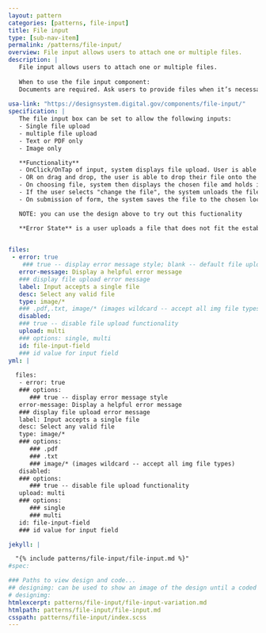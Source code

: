 ```yaml
---
layout: pattern
categories: [patterns, file-input]
title: File input
type: [sub-nav-item]
permalink: /patterns/file-input/
overview: File input allows users to attach one or multiple files.
description: |
   File input allows users to attach one or multiple files.
   
   When to use the file input component:
   Documents are required. Ask users to provide files when it’s necessary." 
    
usa-link: "https://designsystem.digital.gov/components/file-input/"
specification: |
   The file input box can be set to allow the following inputs:
   - Single file upload
   - multiple file upload
   - Text or PDF only
   - Image only

   **Functionality**
   - OnClick/OnTap of input, system displays file upload. User is able to navigate their system to select a file. 
   - OR on drag and drop, the user is able to drop their file onto the input.
   - On choosing file, system then displays the chosen file amd holds it in memory. The option to "change the file" appears
   - If the user selects "change the file", the system unloads the file from memory and opens the system to navigate to a new file.
   - On submission of form, the system saves the file to the chosen location.

   NOTE: you can use the design above to try out this fuctionality

   **Error State** is a user uploads a file that does not fit the established parameters... the system displays the error state and the form is not submitted.
 

files:
 - error: true
    ### true -- display error message style; blank -- default file upload style
   error-message: Display a helpful error message
   ### display file upload error message
   label: Input accepts a single file
   desc: Select any valid file
   type: image/*
   ### .pdf,.txt, image/* (images wildcard -- accept all img file types)
   disabled: 
   ### true -- disable file upload functionality
   upload: multi
   ### options: single, multi
   id: file-input-field
   ### id value for input field
yml: |
  
  files:
   - error: true
   ### options:
      ### true -- display error message style
   error-message: Display a helpful error message
   ### display file upload error message
   label: Input accepts a single file
   desc: Select any valid file
   type: image/*
   ### options:
      ### .pdf
      ### .txt
      ### image/* (images wildcard -- accept all img file types)
   disabled: 
   ### options:
      ### true -- disable file upload functionality
   upload: multi
   ### options: 
      ### single
      ### multi
   id: file-input-field
   ### id value for input field

jekyll: |

  "{% include patterns/file-input/file-input.md %}"
#spec:

### Paths to view design and code... 
## designimg: can be used to show an image of the design until a coded version can be created. The htmlpath & csspath should be located in the pattens folder. Read more about creating coded components in /docs/creating-patterns 
# designimg: 
htmlexcerpt: patterns/file-input/file-input-variation.md
htmlpath: patterns/file-input/file-input.md
csspath: patterns/file-input/index.scss
---
```


